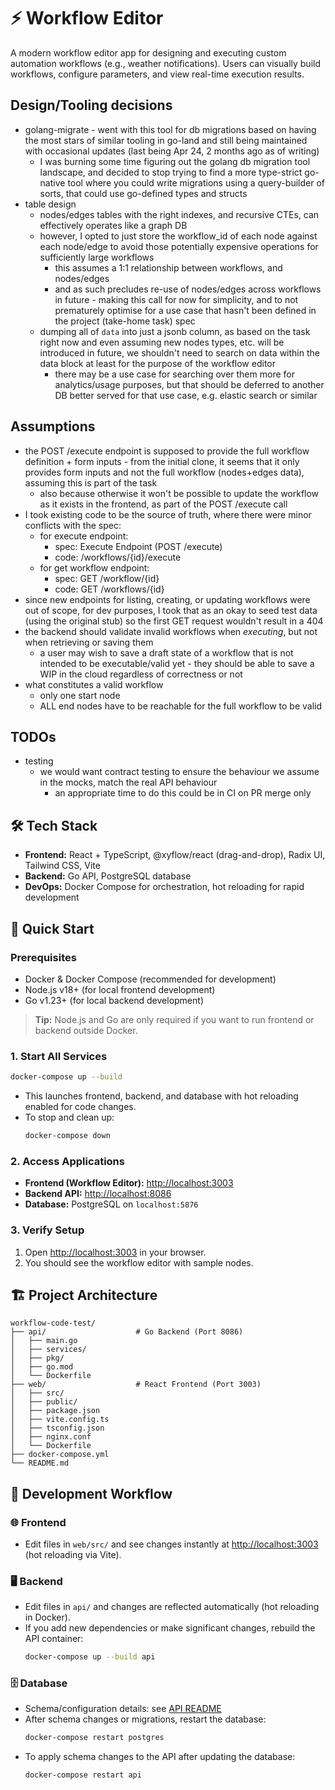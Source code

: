 # ⚡ Workflow Editor

A modern workflow editor app for designing and executing custom automation workflows (e.g., weather notifications). Users can visually build workflows, configure parameters, and view real-time execution results.

## Design/Tooling decisions
+ golang-migrate - went with this tool for db migrations based on having the most stars of similar tooling in go-land and still being maintained with occasional updates (last being Apr 24, 2 months ago as of writing)
  + I was burning some time figuring out the golang db migration tool landscape, and decided to stop trying to find a more type-strict go-native tool where you could write migrations using a query-builder of sorts, that could use go-defined types and structs
+ table design
  + nodes/edges tables with the right indexes, and recursive CTEs, can effectively operates like a graph DB
  + however, I opted to just store the workflow_id of each node against each node/edge to avoid those potentially expensive operations for sufficiently large workflows
    + this assumes a 1:1 relationship between workflows, and nodes/edges
    + and as such precludes re-use of nodes/edges across workflows in future - making this call for now for simplicity, and to not prematurely optimise for a use case that hasn't been defined in the project (take-home task) spec
  + dumping all of `data` into just a jsonb column, as based on the task right now and even assuming new nodes types, etc. will be introduced in future, we shouldn't need to search on data within the data block at least for the purpose of the workflow editor
    + there may be a use case for searching over them more for analytics/usage purposes, but that should be deferred to another DB better served for that use case, e.g. elastic search or similar

## Assumptions
+ the POST /execute endpoint is supposed to provide the full workflow definition + form inputs - from the initial clone, it seems that it only provides form inputs and not the full workflow (nodes+edges data), assuming this is part of the task
  + also because otherwise it won't be possible to update the workflow as it exists in the frontend, as part of the POST /execute call
+ I took existing code to be the source of truth, where there were minor conflicts with the spec:
  + for execute endpoint:
    + spec: Execute Endpoint (POST /execute)
    + code: /workflows/{id}/execute
  + for get workflow endpoint:
    + spec: GET /workflow/{id}
    + code: GET /workflows/{id}
+ since new endpoints for listing, creating, or updating workflows were out of scope, for dev purposes, I took that as an okay to seed test data (using the original stub) so the first GET request wouldn't result in a 404
+ the backend should validate invalid workflows when *executing*, but not when retrieving or saving them
  + a user may wish to save a draft state of a workflow that is not intended to be executable/valid yet - they should be able to save a WIP in the cloud regardless of correctness or not
+ what constitutes a valid workflow
  + only one start node
  + ALL end nodes have to be reachable for the full workflow to be valid
  
## TODOs
+ testing
  + we would want contract testing to ensure the behaviour we assume in the mocks, match the real API behaviour
    + an appropriate time to do this could be in CI on PR merge only


## 🛠️ Tech Stack

- **Frontend:** React + TypeScript, @xyflow/react (drag-and-drop), Radix UI, Tailwind CSS, Vite
- **Backend:** Go API, PostgreSQL database
- **DevOps:** Docker Compose for orchestration, hot reloading for rapid development

## 🚀 Quick Start

### Prerequisites

- Docker & Docker Compose (recommended for development)
- Node.js v18+ (for local frontend development)
- Go v1.23+ (for local backend development)

> **Tip:** Node.js and Go are only required if you want to run frontend or backend outside Docker.

### 1. Start All Services

```bash
docker-compose up --build
```

- This launches frontend, backend, and database with hot reloading enabled for code changes.
- To stop and clean up:
  ```bash
  docker-compose down
  ```

### 2. Access Applications

- **Frontend (Workflow Editor):** [http://localhost:3003](http://localhost:3003)
- **Backend API:** [http://localhost:8086](http://localhost:8086)
- **Database:** PostgreSQL on `localhost:5876`

### 3. Verify Setup

1. Open [http://localhost:3003](http://localhost:3003) in your browser.
2. You should see the workflow editor with sample nodes.

## 🏗️ Project Architecture

```text
workflow-code-test/
├── api/                    # Go Backend (Port 8086)
│   ├── main.go
│   ├── services/
│   ├── pkg/
│   ├── go.mod
│   └── Dockerfile
├── web/                    # React Frontend (Port 3003)
│   ├── src/
│   ├── public/
│   ├── package.json
│   ├── vite.config.ts
│   ├── tsconfig.json
│   ├── nginx.conf
│   └── Dockerfile
├── docker-compose.yml
└── README.md
```

## 🔧 Development Workflow

### 🌐 Frontend

- Edit files in `web/src/` and see changes instantly at [http://localhost:3003](http://localhost:3003) (hot reloading via Vite).

### 🖥️ Backend

- Edit files in `api/` and changes are reflected automatically (hot reloading in Docker).
- If you add new dependencies or make significant changes, rebuild the API container:
  ```bash
  docker-compose up --build api
  ```

### 🗄️ Database

- Schema/configuration details: see [API README](api/README.md#database)
- After schema changes or migrations, restart the database:
  ```bash
  docker-compose restart postgres
  ```
- To apply schema changes to the API after updating the database:
  ```bash
  docker-compose restart api
  ```